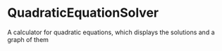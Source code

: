 # QuadraticEquationSolver
A calculator for quadratic equations, which displays the solutions and a graph of them
